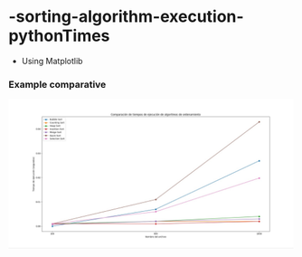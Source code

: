 # -sorting-algorithm-execution-pythonTimes
- Using Matplotlib

### Example comparative
![Descripción de la imagen](example_comparative.jpeg)
